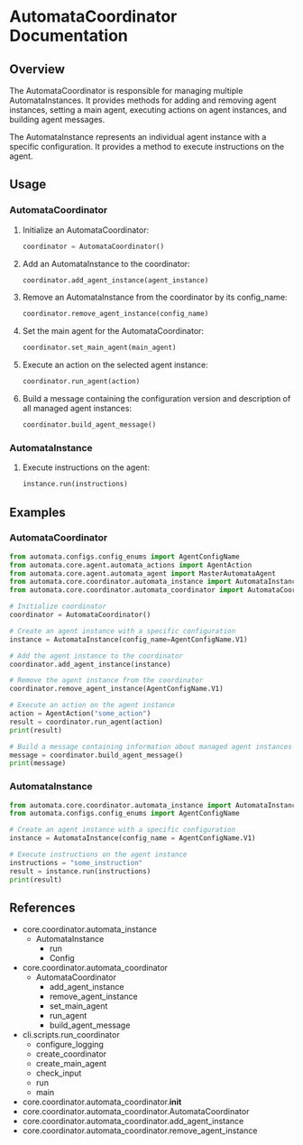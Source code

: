 # AutomataCoordinator Documentation

## Overview

The AutomataCoordinator is responsible for managing multiple AutomataInstances. It provides methods for adding and removing agent instances, setting a main agent, executing actions on agent instances, and building agent messages.

The AutomataInstance represents an individual agent instance with a specific configuration. It provides a method to execute instructions on the agent.

## Usage

### AutomataCoordinator

1. Initialize an AutomataCoordinator:

   ```python
   coordinator = AutomataCoordinator()
   ```

2. Add an AutomataInstance to the coordinator:

   ```python
   coordinator.add_agent_instance(agent_instance)
   ```

3. Remove an AutomataInstance from the coordinator by its config_name:

   ```python
   coordinator.remove_agent_instance(config_name)
   ```

4. Set the main agent for the AutomataCoordinator:

   ```python
   coordinator.set_main_agent(main_agent)
   ```

5. Execute an action on the selected agent instance:

   ```python
   coordinator.run_agent(action)
   ```

6. Build a message containing the configuration version and description of all managed agent instances:

   ```python
   coordinator.build_agent_message()
   ```

### AutomataInstance

1. Execute instructions on the agent:

   ```python
   instance.run(instructions)
   ```

## Examples

### AutomataCoordinator

```python
from automata.configs.config_enums import AgentConfigName
from automata.core.agent.automata_actions import AgentAction
from automata.core.agent.automata_agent import MasterAutomataAgent
from automata.core.coordinator.automata_instance import AutomataInstance
from automata.core.coordinator.automata_coordinator import AutomataCoordinator

# Initialize coordinator
coordinator = AutomataCoordinator()

# Create an agent instance with a specific configuration
instance = AutomataInstance(config_name=AgentConfigName.V1)

# Add the agent instance to the coordinator
coordinator.add_agent_instance(instance)

# Remove the agent instance from the coordinator
coordinator.remove_agent_instance(AgentConfigName.V1)

# Execute an action on the agent instance
action = AgentAction("some_action")
result = coordinator.run_agent(action)
print(result)

# Build a message containing information about managed agent instances
message = coordinator.build_agent_message()
print(message)
```

### AutomataInstance

```python
from automata.core.coordinator.automata_instance import AutomataInstance
from automata.configs.config_enums import AgentConfigName

# Create an agent instance with a specific configuration
instance = AutomataInstance(config_name = AgentConfigName.V1)

# Execute instructions on the agent instance
instructions = "some_instruction"
result = instance.run(instructions)
print(result)
```

## References

- core.coordinator.automata_instance
  - AutomataInstance
    - run
    - Config
- core.coordinator.automata_coordinator
  - AutomataCoordinator
    - add_agent_instance
    - remove_agent_instance
    - set_main_agent
    - run_agent
    - build_agent_message
- cli.scripts.run_coordinator
  - configure_logging
  - create_coordinator
  - create_main_agent
  - check_input
  - run
  - main
- core.coordinator.automata_coordinator.**init**
- core.coordinator.automata_coordinator.AutomataCoordinator
- core.coordinator.automata_coordinator.add_agent_instance
- core.coordinator.automata_coordinator.remove_agent_instance
